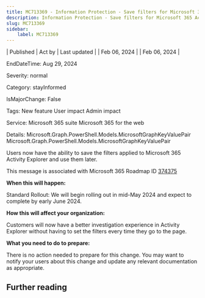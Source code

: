 ```yaml
---
title: MC713369 - Information Protection - Save filters for Microsoft 365 Activity Explorer
description: Information Protection - Save filters for Microsoft 365 Activity Explorer
slug: MC713369
sidebar:
    label: MC713369
---
```


| Published | Act by | Last updated |
| Feb 06, 2024 |  | Feb 06, 2024 |

EndDateTime: Aug 29, 2024

Severity: normal

Category: stayInformed

IsMajorChange: False

Tags: New feature User impact Admin impact

Service: Microsoft 365 suite Microsoft 365 for the web

Details: Microsoft.Graph.PowerShell.Models.MicrosoftGraphKeyValuePair Microsoft.Graph.PowerShell.Models.MicrosoftGraphKeyValuePair

<p>Users now have the ability to save the filters applied to Microsoft 365 Activity Explorer and use them later.</p>
<p>This message is associated with Microsoft 365 Roadmap ID <a href="https://www.microsoft.com/microsoft-365/roadmap?filters=&amp;searchterms=374375" target="_blank">374375</a></p>
<p><b>When this will happen:</b></p>

<p>Standard Rollout: We will begin rolling out in mid-May 2024 and expect to complete by early June 2024.</p>

<p><b>How this will affect your organization:</b></p>

<p>Customers will now have a better investigation experience in Activity Explorer without having to set the filters every time they go to the page.</p>
<p><b>What you need to do to prepare:</b></p>
<p>There is no action needed to prepare for this change. You may want to notify your users about this change and update any relevant documentation as appropriate.</p>

## Further reading
